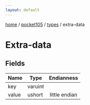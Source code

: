 ```yaml
---
layout: default
---
```


[home](/)  /  [pocket105](/protocol/pocket105)  /  [types](/protocol/pocket105/types)  /  extra-data

# Extra-data

## Fields

Name | Type | Endianness
---|---|:---:
key | varuint | 
value | ushort | little endian

